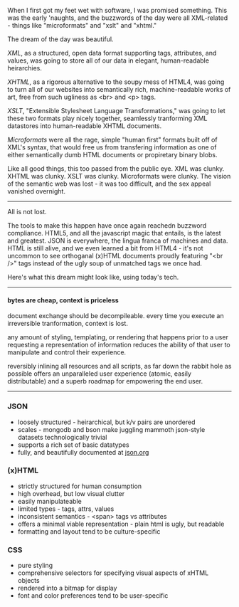 When I first got my feet wet with software, I was promised something.
This was the early 'naughts, and the buzzwords of the day were all XML-related - things like "microformats" and "xslt" and "xhtml."

The dream of the day was beautiful.


_XML_, as a structured, open data format supporting tags, attributes, and values, was going to store all of our data in elegant, human-readable heirarchies.

_XHTML_, as a rigorous alternative to the soupy mess of HTML4, was going to turn all of our websites into semantically rich, machine-readable works of art, free from such ugliness as \<br\> and \<p\> tags.

_XSLT_, "Extensible Stylesheet Language Transformations," was going to let these two formats play nicely together, seamlessly tranforming XML datastores into human-readable XHTML documents.

_Microformats_ were all the rage, simple "human first" formats built off of XML's syntax, that would free us from transfering information as one of either semantically dumb HTML documents or propiretary binary blobs.


Like all good things, this too passed from the public eye.
XML was clunky.
XHTML was clunky.
XSLT was clunky.
Microformats were clunky.
The vision of the semantic web was lost - it was too difficult, and the sex appeal vanished overnight.

-----

All is not lost.

The tools to make this happen have once again reachedn buzzword compliance.
HTML5, and all the javascript magic that entails, is the latest and greatest.
JSON is everywhere, the lingua franca of machines and data.
HTML is still alive, and we even learned a bit from HTML4 - it's not uncommon to see orthoganal (x)HTML documents proudly featuring "\<br /\>" tags instead of the ugly soup of unmatched tags we once had.


Here's what this dream might look like, using today's tech.

----

#### bytes are cheap, context is priceless

document exchange should be decompileable.
every time you execute an irreversible tranformation, context is lost.


any amount of styling, templating, or rendering that happens prior to a user requesting a representation of information reduces the ability of that user to manipulate and control their experience.

reversibly inlining all resources and all scripts, as far down the rabbit hole as possible offers an unparalleled user experience (atomic, easily distributable) and a superb roadmap for empowering the end user.

-----

### JSON

* loosely structured - heirarchical, but k/v pairs are unordered
* scales - mongodb and bson make juggling mammoth json-style datasets technologically trivial
* supports a rich set of basic datatypes
* fully, and beautifully documented at [json.org](http://json.org)

### (x)HTML

* strictly structured for human consumption
* high overhead, but low visual clutter
* easily manipulateable
* limited types - tags, attrs, values
* inconsistent semantics - \<span\> tags vs attributes
* offers a minimal viable representation - plain html is ugly, but readable
* formatting and layout tend to be culture-specific

### CSS

* pure styling
* comprehensive selectors for specifying visual aspects of xHTML objects
* rendered into a bitmap for display
* font and color preferences tend to be user-specific
